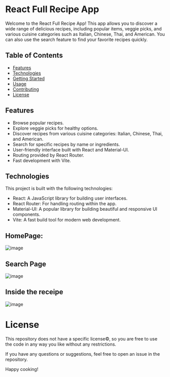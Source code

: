 # React Full Recipe App

Welcome to the React Full Recipe App! This app allows you to discover a wide range of delicious recipes, including popular items, veggie picks, and various cuisine categories such as Italian, Chinese, Thai, and American. You can also use the search feature to find your favorite recipes quickly.

## Table of Contents

- [Features](#features)
- [Technologies](#technologies)
- [Getting Started](#getting-started)
- [Usage](#usage)
- [Contributing](#contributing)
- [License](#license)

## Features

- Browse popular recipes.
- Explore veggie picks for healthy options.
- Discover recipes from various cuisine categories: Italian, Chinese, Thai, and American.
- Search for specific recipes by name or ingredients.
- User-friendly interface built with React and Material-UI.
- Routing provided by React Router.
- Fast development with Vite.

## Technologies

This project is built with the following technologies:

- React: A JavaScript library for building user interfaces.
- React Router: For handling routing within the app.
- Material-UI: A popular library for building beautiful and responsive UI components.
- Vite: A fast build tool for modern web development.
## HomePage:
![image](https://github.com/user-attachments/assets/b6c67b09-d5da-423e-91ab-059fa71bef5d)
## Search Page

![image](https://github.com/user-attachments/assets/07e0ab10-cd56-40f7-a78d-949fdb68a6fa)
## Inside the receipe
![image](https://github.com/user-attachments/assets/560bdba4-ab20-47bc-bdaa-fc6afd55bca9)




# License

This repository does not have a specific license©, so you are free to use the code in any way you like without any restrictions.

If you have any questions or suggestions, feel free to open an issue in the repository.

Happy cooking!
